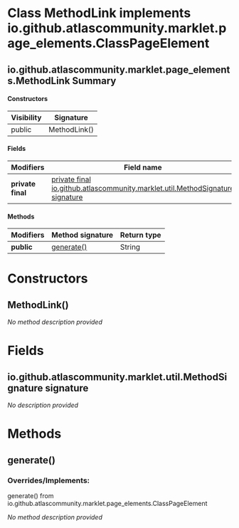 Class MethodLink implements io.github.atlascommunity.marklet.page_elements.ClassPageElement
===========================================================================================


io.github.atlascommunity.marklet.page_elements.MethodLink Summary
-------
#### Constructors
| Visibility | Signature    |
| ---------- | ------------ |
| public     | MethodLink() |
#### Fields
| Modifiers         | Field name                                                                                                                                   | Type                                                  |
| ----------------- | -------------------------------------------------------------------------------------------------------------------------------------------- | ----------------------------------------------------- |
| **private final** | [private final io.github.atlascommunity.marklet.util.MethodSignature signature](#iogithubatlascommunitymarkletutilmethodsignature-signature) | io.github.atlascommunity.marklet.util.MethodSignature |
#### Methods
| Modifiers  | Method signature        | Return type |
| ---------- | ----------------------- | ----------- |
| **public** | [generate()](#generate) | String      |

Constructors
============
MethodLink()
------------
*No method description provided*


Fields
======
io.github.atlascommunity.marklet.util.MethodSignature signature
---------------------------------------------------------------
*No description provided*


Methods
=======
generate()
----------
### Overrides/Implements:
generate() from io.github.atlascommunity.marklet.page_elements.ClassPageElement

*No method description provided*


